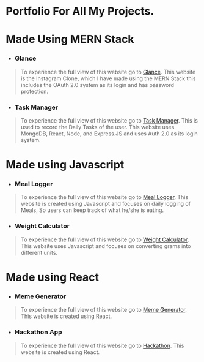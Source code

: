 # Portfolio For All My Projects.

# Made Using MERN Stack
- ### Glance
> To experience the full view of this website go to [Glance](https://main--stellar-arithmetic-3c7487.netlify.app/).
> This website is the Instagram Clone, which I have made using the MERN Stack this includes the OAuth 2.0 system as its login and has password protection.

- ### Task Manager
> To experience the full view of this website go to [Task Manager](https://main--steady-mousse-96e249.netlify.app/).
> This is used to record the Daily Tasks of the user. This website uses MongoDB, React, Node, and Express.JS and uses Auth 2.0 as its login system.

# Made using Javascript
- ### Meal Logger
> To experience the full view of this website go to [Meal Logger](https://gursahajbedi.github.io/MealLogger).
> This website is created using Javascript and focuses on daily logging of Meals, So users can keep track of what he/she is eating.

- ### Weight Calculator
> To experience the full view of this website go to [Weight Calculator](https://gursahajbedi.github.io/WeightCalculator).
> This website uses Javascript and focuses on converting grams into different units.

# Made using React
- ### Meme Generator
> To experience the full view of this website go to [Meme Generator](https://gursahajbedi.github.io/Meme-Generator).
> This website is created using React.

- ### Hackathon App
> To experience the full view of this website go to [Hackathon](https://gursahajbedi.github.io/Hackathon).
> This website is created using React.


